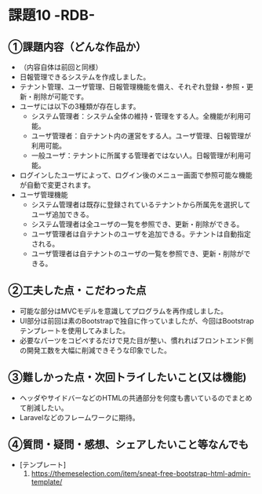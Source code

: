 # 課題10 -RDB-

## ①課題内容（どんな作品か）
- （内容自体は前回と同様）
- 日報管理できるシステムを作成しました。
- テナント管理、ユーザ管理、日報管理機能を備え、それぞれ登録・参照・更新・削除が可能です。
- ユーザには以下の3種類が存在します。
    - システム管理者：システム全体の維持・管理をする人。全機能が利用可能。
    - ユーザ管理者：自テナント内の運営をする人。ユーザ管理、日報管理が利用可能。
    - 一般ユーザ：テナントに所属する管理者ではない人。日報管理が利用可能。
- ログインしたユーザによって、ログイン後のメニュー画面で参照可能な機能が自動で変更されます。
- ユーザ管理機能
    - システム管理者は既存に登録されているテナントから所属先を選択してユーザ追加できる。
    - システム管理者は全ユーザの一覧を参照でき、更新・削除ができる。
    - ユーザ管理者は自テナントのユーザを追加できる。テナントは自動指定される。
    - ユーザ管理者は自テナントのユーザの一覧を参照でき、更新・削除ができる。

## ②工夫した点・こだわった点
- 可能な部分はMVCモデルを意識してプログラムを再作成しました。
- UI部分は前回は素のBootstrapで独自に作っていましたが、今回はBootstrapテンプレートを使用してみました。
- 必要なパーツをコピペするだけで見た目が整い、慣れればフロントエンド側の開発工数を大幅に削減できそうな印象でした。

## ③難しかった点・次回トライしたいこと(又は機能)
- ヘッダやサイドバーなどのHTMLの共通部分を何度も書いているのでまとめて削減したい。
- Laravelなどのフレームワークに期待。

## ④質問・疑問・感想、シェアしたいこと等なんでも
- [テンプレート] 
  1. https://themeselection.com/item/sneat-free-bootstrap-html-admin-template/